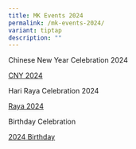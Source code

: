```yaml
---
title: MK Events 2024
permalink: /mk-events-2024/
variant: tiptap
description: ""
---
```

<p></p>
<p>Chinese New Year Celebration 2024</p>
<p><a href="https://drive.google.com/file/d/1uBs5yEQE1f5oxEo9j540pBR7TzD6uqhp/view?usp=sharing" rel="noopener noreferrer nofollow" target="_blank"><u>CNY 2024</u></a>
</p>
<p>Hari Raya Celebration 2024</p>
<p><a href="https://staging-lite.d3s3sgby5v7bvk.amplifyapp.com/files/2024%20MK%20files/Hari_Raya_Celebrations_compressed.pdf" rel="noopener noreferrer nofollow" target="_blank"><u>Raya 2024</u></a>
</p>
<p>Birthday Celebration</p>
<p><a href="https://drive.google.com/file/d/1zkYP5Nm0jeitFVay2Di10sIC-rLPG_n8/view?usp=sharing" rel="noopener noreferrer nofollow" target="_blank"><u>2024 Birthday</u></a>
</p>
